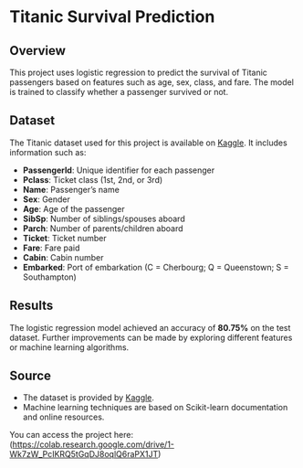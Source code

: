# Titanic Survival Prediction

## Overview
This project uses logistic regression to predict the survival of Titanic passengers based on features such as age, sex, class, and fare. The model is trained to classify whether a passenger survived or not.

## Dataset
The Titanic dataset used for this project is available on [Kaggle](https://www.kaggle.com/c/titanic/data). It includes information such as:
- **PassengerId**: Unique identifier for each passenger
- **Pclass**: Ticket class (1st, 2nd, or 3rd)
- **Name**: Passenger’s name
- **Sex**: Gender
- **Age**: Age of the passenger
- **SibSp**: Number of siblings/spouses aboard
- **Parch**: Number of parents/children aboard
- **Ticket**: Ticket number
- **Fare**: Fare paid
- **Cabin**: Cabin number
- **Embarked**: Port of embarkation (C = Cherbourg; Q = Queenstown; S = Southampton)

## Results
The logistic regression model achieved an accuracy of **80.75%** on the test dataset. Further improvements can be made by exploring different features or machine learning algorithms.

## Source
- The dataset is provided by [Kaggle](https://www.kaggle.com/c/titanic/data).
- Machine learning techniques are based on Scikit-learn documentation and online resources.

You can access the project here: (https://colab.research.google.com/drive/1-Wk7zW_PcIKRQ5tGqDJ8oqlQ6raPX1JT)
